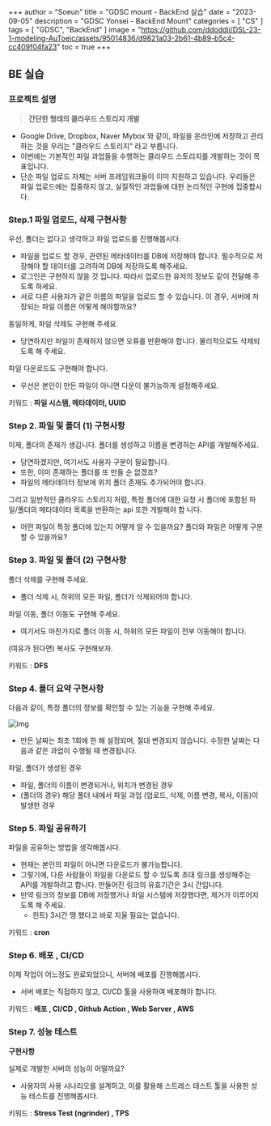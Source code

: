 +++
author = "Soeun"
title = "GDSC mount - BackEnd 실습"
date = "2023-09-05"
description = "GDSC Yonsei - BackEnd Mount"
categories = [
    "CS"
]
tags = [
    "GDSC",
    "BackEnd"
]
image = "https://github.com/ddoddii/DSL-23-1-modeling-AuToeic/assets/95014836/d9821a03-2b61-4b89-b5c4-cc409f04fa23"
toc = true
+++

## BE 실습


### 프로젝트 설명
> **간단한 형태의 클라우드 스토리지 개발**
- Google Drive, Dropbox, Naver Mybox 와 같이, 파일을 온라인에 저장하고 관리하는 것을 우리는 "클라우드 스토리지" 라고 부릅니다. 
- 이번에는 기본적인 파일 과업들을 수행하는 클라우드 스토리지를 개발하는 것이 목표입니다.
- 단순 파일 업로드 자체는 서버 프레임워크들이 이미 지원하고 있습니다. 우리들은 파일 업로드에는 집중하지 않고, 실질적인 과업들에 대한 논리적인 구현에 집중합시다.


### Step.1 파일 업로드, 삭제 구현사항
우선, 폴더는 없다고 생각하고 파일 업로드를 진행해봅시다.

- 파일을 업로드 할 경우, 관련된 메타데이터를 DB에 저장해야 합니다. 필수적으로 저장해야 할 데이터를 고려하여 DB에 저장하도록 해주세요.
- 로그인은 구현하지 않을 것 입니다. 따라서 업로드한 유저의 정보도 같이 전달해 주도록 하세요.
- 서로 다른 사용자가 같은 이름의 파일을 업로드 할 수 있습니다. 이 경우, 서버에 저장되는 파일 이름은 어떻게 해야할까요?
  
동일하게, 파일 삭제도 구현해 주세요.
- 당연하지만 파일이 존재하지 않으면 오류를 반환해야 합니다. 물리적으로도 삭제되도록 해 주세요.

파일 다운로드도 구현해야 합니다.
- 우선은 본인이 만든 파일이 아니면 다운이 불가능하게 설정해주세요.

키워드 : **파일 시스템, 메타데이터, UUID**

### Step 2. 파일 및 폴더 (1) 구현사항
이제, 폴더의 존재가 생깁니다. 폴더를 생성하고 이름을 변경하는 API를 개발해주세요.
- 당연하겠지만, 여기서도 사용자 구분이 필요합니다.
- 또한, 이미 존재하는 폴더를 또 만들 순 없겠죠?
- 파일의 메타데이터 정보에 위치 폴더 존재도 추가되어야 합니다.

그리고 일반적인 클라우드 스토리지 처럼, 특정 폴더에 대한 요청 시 폴더에 포함된 파일/폴더의 메타데이터 목록을 반환하는 api 또한 개발해야 합 니다.
- 어떤 파일이 특정 폴더에 있는지 어떻게 알 수 있을까요? 폴더와 파일은 어떻게 구분할 수 있을까요?

### Step 3. 파일 및 폴더 (2) 구현사항
폴더 삭제를 구현해 주세요.
- 폴더 삭제 시, 하위의 모든 파일, 폴더가 삭제되어야 합니다.

파일 이동, 폴더 이동도 구현해 주세요.
- 여기서도 마찬가지로 폴더 이동 시, 하위의 모든 파일이 전부 이동해야 합니다.

(여유가 된다면) 복사도 구현해보자.

키워드 : **DFS**

### Step 4. 폴더 요약 구현사항
다음과 같이, 특정 폴더의 정보를 확인할 수 있는 기능을 구현해 주세요.

   ![img](https://github.com/ddoddii/ddoddii.github.io/assets/95014836/a4c25d65-4ddd-47ef-9e9d-4d262ac14887)

- 만든 날짜는 최초 1회에 한 해 설정되며, 절대 변경되지 않습니다. 수정한 날짜는 다음과 같은 과업이 수행될 때 변경됩니다.

파일, 폴더가 생성된 경우
- 파일, 폴더의 이름이 변경되거나, 위치가 변경된 경우
- (폴더의 경우) 해당 폴더 내에서 파일 과업 (업로드, 삭제, 이름 변경, 복사, 이동)이 발생한 경우

### Step 5. 파일 공유하기
파일을 공유하는 방법을 생각해봅시다.
- 현재는 본인의 파일이 아니면 다운로드가 불가능합니다.
- 그렇기에, 다른 사람들이 파일을 다운로드 할 수 있도록 초대 링크를 생성해주는 API를 개발하려고 합니다. 만들어진 링크의 유효기간은 3시 간입니다.
- 만약 링크의 정보를 DB에 저장했거나 파일 시스템에 저장했다면, 제거가 이루어지도록 해 주세요.
  -  힌트) 3시간 땡 했다고 바로 지울 필요는 없습니다.

키워드 : **cron**

### Step 6. 배포 , CI/CD 
이제 작업이 어느정도 완료되었으니, 서버에 배포를 진행해봅시다.
- 서버 배포는 직접하지 않고, CI/CD 툴을 사용하여 배포해야 합니다.

키워드 : **배포 , CI/CD , Github Action , Web Server , AWS**

### Step 7. 성능 테스트
**구현사항**

실제로 개발한 서버의 성능이 어떨까요?
- 사용자의 사용 시나리오를 설계하고, 이를 활용해 스트레스 테스트 툴을 사용한 성능 테스트를 진행해봅시다.

키워드 : **Stress Test (ngrinder) , TPS**